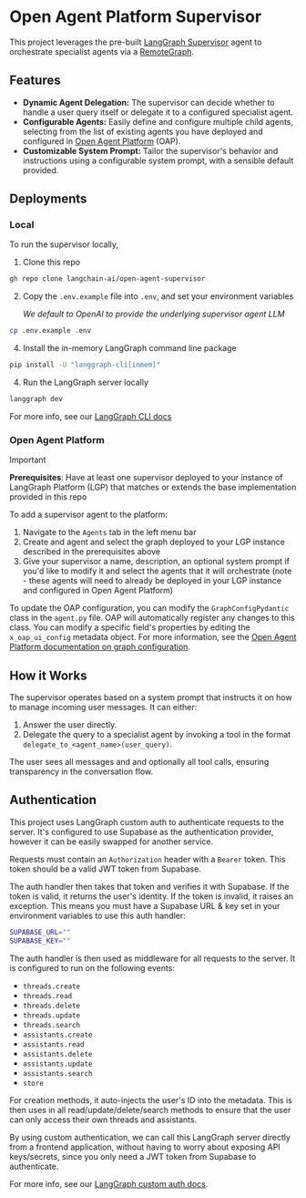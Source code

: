 # Open Agent Platform Supervisor

This project leverages the pre-built [LangGraph Supervisor](https://github.com/langchain-ai/langgraph-supervisor-py) agent to orchestrate specialist agents via a [RemoteGraph](https://langchain-ai.github.io/langgraph/reference/remote_graph/).

## Features

*   **Dynamic Agent Delegation:** The supervisor can decide whether to handle a user query itself or delegate it to a configured specialist agent.
*   **Configurable Agents:** Easily define and configure multiple child agents, selecting from the list of existing agents you have deployed and configured in [Open Agent Platform](https://github.com/langchain-ai/open-agent-platform) (OAP).
*   **Customizable System Prompt:** Tailor the supervisor's behavior and instructions using a configurable system prompt, with a sensible default provided.

## Deployments

### Local

To run the supervisor locally, 

1. Clone this repo

```bash
gh repo clone langchain-ai/open-agent-supervisor
```

2. Copy the `.env.example` file into `.env`, and set your environment variables
     
   *We default to OpenAI to provide the underlying supervisor agent LLM*

```bash
cp .env.example .env
```

4. Install the in-memory LangGraph command line package

```bash
pip install -U "langgraph-cli[inmem]"
```

4. Run the LangGraph server locally

```bash
langgraph dev
```

For more info, see our [LangGraph CLI docs](https://langchain-ai.github.io/langgraph/cloud/reference/cli/#dev)

### Open Agent Platform

> [!IMPORTANT]
> **Prerequisites**: Have at least one supervisor deployed to your instance of LangGraph Platform (LGP) that matches or extends the base implementation provided in this repo

To add a supervisor agent to the platform: 
1. Navigate to the `Agents` tab in the left menu bar
2. Create and agent and select the graph deployed to your LGP instance described in the prerequisites above
3. Give your supervisor a name, description, an optional system prompt if you'd like to modify it and select the agents that it will orchestrate (note -  these agents will need to already be deployed in your LGP instance and configured in Open Agent Platform)

To update the OAP configuration, you can modify the `GraphConfigPydantic` class in the `agent.py` file. OAP will automatically register any changes to this class. You can modify a specific field's properties by editing the `x_oap_ui_config` metadata object. For more information, see the [Open Agent Platform documentation on graph configuration](https://github.com/langchain-ai/open-agent-platform/?tab=readme-ov-file#configuration).

## How it Works

The supervisor operates based on a system prompt that instructs it on how to manage incoming user messages. It can either:
1.  Answer the user directly.
2.  Delegate the query to a specialist agent by invoking a tool in the format `delegate_to_<agent_name>(user_query)`.

The user sees all messages and and optionally all tool calls, ensuring transparency in the conversation flow.

## Authentication

This project uses LangGraph custom auth to authenticate requests to the server. It's configured to use Supabase as the authentication provider, however it can be easily swapped for another service.

Requests must contain an `Authorization` header with a `Bearer` token. This token should be a valid JWT token from Supabase.

The auth handler then takes that token and verifies it with Supabase. If the token is valid, it returns the user's identity. If the token is invalid, it raises an exception. This means you must have a Supabase URL & key set in your environment variables to use this auth handler:

```bash
SUPABASE_URL=""
SUPABASE_KEY=""
```

The auth handler is then used as middleware for all requests to the server. It is configured to run on the following events:

* `threads.create`
* `threads.read`
* `threads.delete`
* `threads.update`
* `threads.search`
* `assistants.create`
* `assistants.read`
* `assistants.delete`
* `assistants.update`
* `assistants.search`
* `store`

For creation methods, it auto-injects the user's ID into the metadata. This is then uses in all read/update/delete/search methods to ensure that the user can only access their own threads and assistants.

By using custom authentication, we can call this LangGraph server directly from a frontend application, without having to worry about exposing API keys/secrets, since you only need a JWT token from Supabase to authenticate.

For more info, see our [LangGraph custom auth docs](https://langchain-ai.github.io/langgraph/tutorials/auth/getting_started/).
